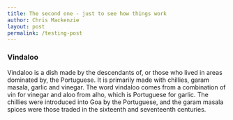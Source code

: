 ```yaml
---
title: The second one - just to see how things work
author: Chris Mackenzie
layout: post
permalink: /testing-post
---
```


### Vindaloo 


Vindaloo is a dish made by the descendants of, or those who lived in areas dominated by, the Portuguese. It is primarily made with chillies, garam masala, garlic and vinegar. The word vindaloo comes from a combination of vin for vinegar and aloo from alho, which is Portuguese for garlic. The chillies were introduced into Goa by the Portuguese, and the garam masala spices were those traded in the sixteenth and seventeenth centuries.
